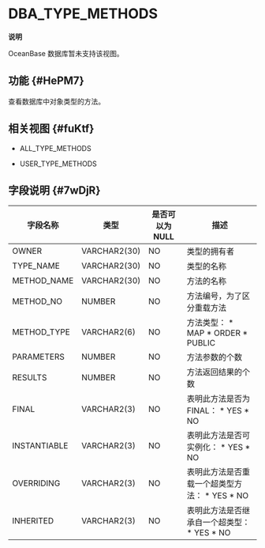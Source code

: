 DBA_TYPE_METHODS 
=====================================


**说明**



OceanBase 数据库暂未支持该视图。

功能 {#HePM7}
-----------

查看数据库中对象类型的方法。

相关视图 {#fuKtf}
-------------

* ALL_TYPE_METHODS

  

* USER_TYPE_METHODS

  




字段说明 {#7wDjR}
-------------



|   **字段名称**   |    **类型**    | **是否可以为 NULL** |                                                                                 **描述**                                                                                  |
|--------------|--------------|----------------|-------------------------------------------------------------------------------------------------------------------------------------------------------------------------|
| OWNER        | VARCHAR2(30) | NO             | 类型的拥有者                                                                                                                                                                  |
| TYPE_NAME    | VARCHAR2(30) | NO             | 类型的名称                                                                                                                                                                   |
| METHOD_NAME  | VARCHAR2(30) | NO             | 方法的名称                                                                                                                                                                   |
| METHOD_NO    | NUMBER       | NO             | 方法编号，为了区分重载方法                                                                                                                                                           |
| METHOD_TYPE  | VARCHAR2(6)  | NO             | 方法类型： * MAP   * ORDER   * PUBLIC    |
| PARAMETERS   | NUMBER       | NO             | 方法参数的个数                                                                                                                                                                 |
| RESULTS      | NUMBER       | NO             | 方法返回结果的个数                                                                                                                                                               |
| FINAL        | VARCHAR2(3)  | NO             | 表明此方法是否为 FINAL： * YES   * NO                                         |
| INSTANTIABLE | VARCHAR2(3)  | NO             | 表明此方法是否可实例化： * YES   * NO                                            |
| OVERRIDING   | VARCHAR2(3)  | NO             | 表明此方法是否重载一个超类型方法： * YES   * NO                                       |
| INHERITED    | VARCHAR2(3)  | NO             | 表明此方法是否继承自一个超类型： * YES   * NO                                        |


